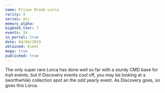 ```yaml
---
name: Prison Break Lorca
rarity: 4
series: dsc
memory_alpha:
bigbook_tier: 7
events: 34
in_portal: true
date: 04/04/2019
obtained: Event
mega: true
published: true
---
```


The only super rare Lorca has done well so far with a sturdy CMD base for trait events, but if Discovery events cool off, you may be looking at a (worthwhile) collection spot an the odd yearly event. As Discovery goes, so goes this Lorca.
